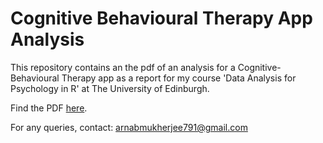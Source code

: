 # Cognitive Behavioural Therapy App Analysis
This repository contains an the pdf of an analysis for a Cognitive-Behavioural Therapy app as a report for my course 'Data Analysis for Psychology in R' at The University of Edinburgh.

Find the PDF [here](DAPRReport.pdf).

For any queries, contact: arnabmukherjee791@gmail.com
